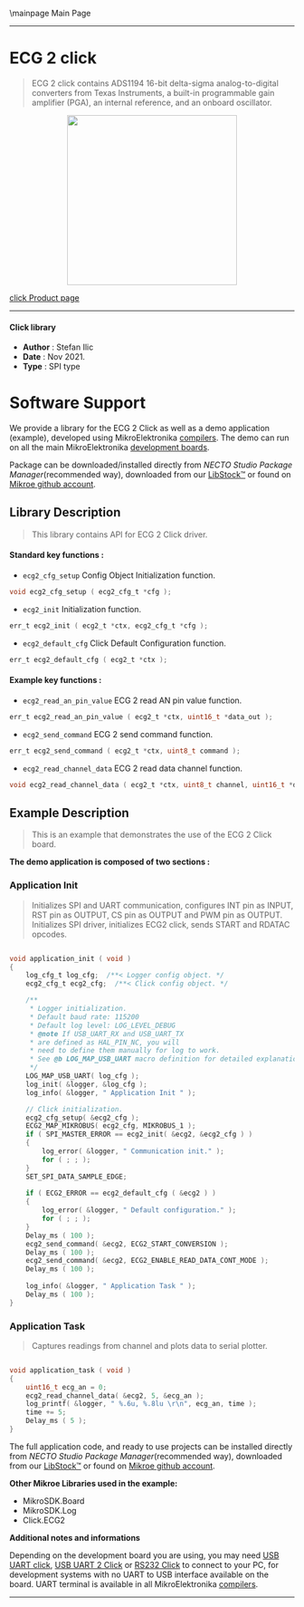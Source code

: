 \mainpage Main Page

---
# ECG 2 click

> ECG 2 click contains ADS1194 16-bit delta-sigma analog-to-digital converters from Texas Instruments, a built-in programmable gain amplifier (PGA), an internal reference, and an onboard oscillator.

<p align="center">
  <img src="https://download.mikroe.com/images/click_for_ide/ecg2_click.png" height=300px>
</p>

[click Product page](https://www.mikroe.com/ecg-2-click)

---


#### Click library

- **Author**        : Stefan Ilic
- **Date**          : Nov 2021.
- **Type**          : SPI type


# Software Support

We provide a library for the ECG 2 Click
as well as a demo application (example), developed using MikroElektronika
[compilers](https://www.mikroe.com/necto-studio).
The demo can run on all the main MikroElektronika [development boards](https://www.mikroe.com/development-boards).

Package can be downloaded/installed directly from *NECTO Studio Package Manager*(recommended way), downloaded from our [LibStock&trade;](https://libstock.mikroe.com) or found on [Mikroe github account](https://github.com/MikroElektronika/mikrosdk_click_v2/tree/master/clicks).

## Library Description

> This library contains API for ECG 2 Click driver.

#### Standard key functions :

- `ecg2_cfg_setup` Config Object Initialization function.
```c
void ecg2_cfg_setup ( ecg2_cfg_t *cfg );
```

- `ecg2_init` Initialization function.
```c
err_t ecg2_init ( ecg2_t *ctx, ecg2_cfg_t *cfg );
```

- `ecg2_default_cfg` Click Default Configuration function.
```c
err_t ecg2_default_cfg ( ecg2_t *ctx );
```

#### Example key functions :

- `ecg2_read_an_pin_value` ECG 2 read AN pin value function.
```c
err_t ecg2_read_an_pin_value ( ecg2_t *ctx, uint16_t *data_out );
```

- `ecg2_send_command` ECG 2 send command function.
```c
err_t ecg2_send_command ( ecg2_t *ctx, uint8_t command );
```

- `ecg2_read_channel_data` ECG 2 read data channel function.
```c
void ecg2_read_channel_data ( ecg2_t *ctx, uint8_t channel, uint16_t *data_out );
```

## Example Description

> This is an example that demonstrates the use of the ECG 2 Click board.

**The demo application is composed of two sections :**

### Application Init

> Initializes SPI and UART communication, configures INT pin as INPUT, RST pin as OUTPUT, CS pin as 
> OUTPUT and PWM pin as OUTPUT. Initializes SPI driver, initializes ECG2 click, sends START and 
> RDATAC opcodes.

```c

void application_init ( void )
{
    log_cfg_t log_cfg;  /**< Logger config object. */
    ecg2_cfg_t ecg2_cfg;  /**< Click config object. */

    /** 
     * Logger initialization.
     * Default baud rate: 115200
     * Default log level: LOG_LEVEL_DEBUG
     * @note If USB_UART_RX and USB_UART_TX 
     * are defined as HAL_PIN_NC, you will 
     * need to define them manually for log to work. 
     * See @b LOG_MAP_USB_UART macro definition for detailed explanation.
     */
    LOG_MAP_USB_UART( log_cfg );
    log_init( &logger, &log_cfg );
    log_info( &logger, " Application Init " );

    // Click initialization.
    ecg2_cfg_setup( &ecg2_cfg );
    ECG2_MAP_MIKROBUS( ecg2_cfg, MIKROBUS_1 );
    if ( SPI_MASTER_ERROR == ecg2_init( &ecg2, &ecg2_cfg ) )
    {
        log_error( &logger, " Communication init." );
        for ( ; ; );
    }
    SET_SPI_DATA_SAMPLE_EDGE;
    
    if ( ECG2_ERROR == ecg2_default_cfg ( &ecg2 ) )
    {
        log_error( &logger, " Default configuration." );
        for ( ; ; );
    }
    Delay_ms ( 100 );
    ecg2_send_command( &ecg2, ECG2_START_CONVERSION );
    Delay_ms ( 100 );
    ecg2_send_command( &ecg2, ECG2_ENABLE_READ_DATA_CONT_MODE );
    Delay_ms ( 100 );
    
    log_info( &logger, " Application Task " );
    Delay_ms ( 100 );
}

```

### Application Task

> Captures readings from channel and plots data to serial plotter.

```c

void application_task ( void ) 
{   
    uint16_t ecg_an = 0;
    ecg2_read_channel_data( &ecg2, 5, &ecg_an );
    log_printf( &logger, " %.6u, %.8lu \r\n", ecg_an, time );
    time += 5;
    Delay_ms ( 5 );   
}

```


The full application code, and ready to use projects can be installed directly from *NECTO Studio Package Manager*(recommended way), downloaded from our [LibStock&trade;](https://libstock.mikroe.com) or found on [Mikroe github account](https://github.com/MikroElektronika/mikrosdk_click_v2/tree/master/clicks).

**Other Mikroe Libraries used in the example:**

- MikroSDK.Board
- MikroSDK.Log
- Click.ECG2

**Additional notes and informations**

Depending on the development board you are using, you may need
[USB UART click](https://www.mikroe.com/usb-uart-click),
[USB UART 2 Click](https://www.mikroe.com/usb-uart-2-click) or
[RS232 Click](https://www.mikroe.com/rs232-click) to connect to your PC, for
development systems with no UART to USB interface available on the board. UART
terminal is available in all MikroElektronika
[compilers](https://shop.mikroe.com/compilers).

---
